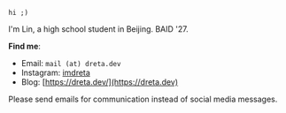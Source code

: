 ```
hi ;)
```

I'm Lin, a high school student in Beijing. BAID '27.

**Find me**:
* Email: `mail (at) dreta.dev`
* Instagram: [imdreta](https://instagram.com/imdreta)
* Blog: [https://dreta.dev/](https://dreta.dev)

Please send emails for communication instead of social media messages.
